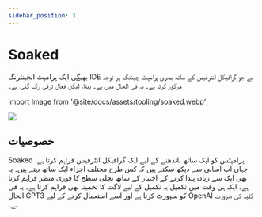 ```yaml
---
sidebar_position: 3
---
```


# Soaked 

[بھیگی](https://soaked-prompts.vercel.app) ایک پرامپٹ انجینئرنگ IDE ہے جو
گرافیکل انٹرفیس کے ساتھ بصری پرامپٹ چیننگ پر توجہ مرکوز کرتا ہے۔ یہ فی الحال میں ہے۔
بیٹا، لیکن فعال ترقی رک گئی ہے۔

import Image from '@site/docs/assets/tooling/soaked.webp';

<div style={{textAlign: 'center'}}>
  <img src={Image} style={{width: "750px"}}/>
</div>

## خصوصیات

Soaked پرامپٹس کو ایک ساتھ باندھنے کے لیے ایک گرافیکل انٹرفیس فراہم کرتا ہے،
جہاں آپ آسانی سے دیکھ سکتے ہیں کہ کس طرح مختلف اجزاء ایک ساتھ بہتے ہیں۔ یہ بھی
ایک سے زیادہ پیدا کرنے کے اختیار کے ساتھ نچلی سطح کا فوری منظر فراہم کرتا ہے۔
ایک ہی وقت میں تکمیل یہ تکمیل کے لیے لاگت کا تخمینہ بھی فراہم کرتا ہے۔ یہ فی الحال GPT3 کو سپورٹ کرتا ہے اور اسے استعمال کرنے کے لیے OpenAI کلید کی ضرورت ہے۔